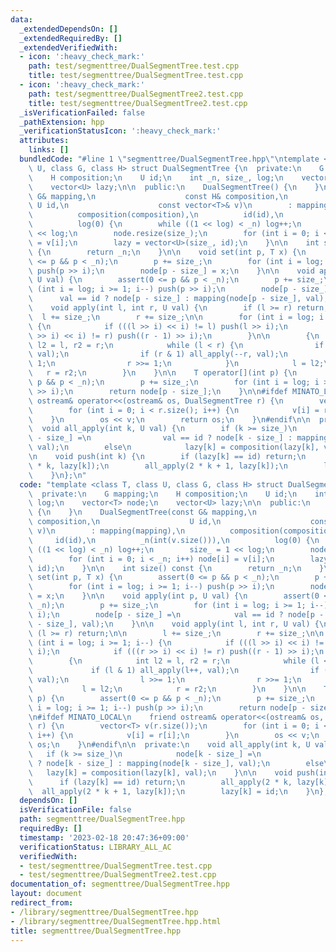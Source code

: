 ```yaml
---
data:
  _extendedDependsOn: []
  _extendedRequiredBy: []
  _extendedVerifiedWith:
  - icon: ':heavy_check_mark:'
    path: test/segmenttree/DualSegmentTree.test.cpp
    title: test/segmenttree/DualSegmentTree.test.cpp
  - icon: ':heavy_check_mark:'
    path: test/segmenttree/DualSegmentTree2.test.cpp
    title: test/segmenttree/DualSegmentTree2.test.cpp
  _isVerificationFailed: false
  _pathExtension: hpp
  _verificationStatusIcon: ':heavy_check_mark:'
  attributes:
    links: []
  bundledCode: "#line 1 \"segmenttree/DualSegmentTree.hpp\"\ntemplate <class T, class\
    \ U, class G, class H> struct DualSegmentTree {\n  private:\n    G mapping;\n\
    \    H composition;\n    U id;\n    int _n, size_, log;\n    vector<T> node;\n\
    \    vector<U> lazy;\n\n  public:\n    DualSegmentTree() {\n    }\n    DualSegmentTree(const\
    \ G& mapping,\n                    const H& composition,\n                   \
    \ U id,\n                    const vector<T>& v)\n        : mapping(mapping),\n\
    \          composition(composition),\n          id(id),\n          _n(int(v.size())),\n\
    \          log(0) {\n        while ((1 << log) < _n) log++;\n        size_ = 1\
    \ << log;\n        node.resize(size_);\n        for (int i = 0; i < _n; i++) node[i]\
    \ = v[i];\n        lazy = vector<U>(size_, id);\n    }\n\n    int size() const\
    \ {\n        return _n;\n    }\n\n    void set(int p, T x) {\n        assert(0\
    \ <= p && p < _n);\n        p += size_;\n        for (int i = log; i >= 1; i--)\
    \ push(p >> i);\n        node[p - size_] = x;\n    }\n\n    void apply(int p,\
    \ U val) {\n        assert(0 <= p && p < _n);\n        p += size_;\n        for\
    \ (int i = log; i >= 1; i--) push(p >> i);\n        node[p - size_] =\n      \
    \      val == id ? node[p - size_] : mapping(node[p - size_], val);\n    }\n\n\
    \    void apply(int l, int r, U val) {\n        if (l >= r) return;\n\n      \
    \  l += size_;\n        r += size_;\n\n        for (int i = log; i >= 1; i--)\
    \ {\n            if (((l >> i) << i) != l) push(l >> i);\n            if (((r\
    \ >> i) << i) != r) push((r - 1) >> i);\n        }\n\n        {\n            int\
    \ l2 = l, r2 = r;\n            while (l < r) {\n                if (l & 1) all_apply(l++,\
    \ val);\n                if (r & 1) all_apply(--r, val);\n                l >>=\
    \ 1;\n                r >>= 1;\n            }\n            l = l2;\n         \
    \   r = r2;\n        }\n    }\n\n    T operator[](int p) {\n        assert(0 <=\
    \ p && p < _n);\n        p += size_;\n        for (int i = log; i >= 1; i--) push(p\
    \ >> i);\n        return node[p - size_];\n    }\n\n#ifdef MINATO_LOCAL\n    friend\
    \ ostream& operator<<(ostream& os, DualSegmentTree r) {\n        vector<T> v(r.size());\n\
    \        for (int i = 0; i < r.size(); i++) {\n            v[i] = r[i];\n    \
    \    }\n        os << v;\n        return os;\n    }\n#endif\n\n  private:\n  \
    \  void all_apply(int k, U val) {\n        if (k >= size_)\n            node[k\
    \ - size_] =\n                val == id ? node[k - size_] : mapping(node[k - size_],\
    \ val);\n        else\n            lazy[k] = composition(lazy[k], val);\n    }\n\
    \n    void push(int k) {\n        if (lazy[k] == id) return;\n        all_apply(2\
    \ * k, lazy[k]);\n        all_apply(2 * k + 1, lazy[k]);\n        lazy[k] = id;\n\
    \    }\n};\n"
  code: "template <class T, class U, class G, class H> struct DualSegmentTree {\n\
    \  private:\n    G mapping;\n    H composition;\n    U id;\n    int _n, size_,\
    \ log;\n    vector<T> node;\n    vector<U> lazy;\n\n  public:\n    DualSegmentTree()\
    \ {\n    }\n    DualSegmentTree(const G& mapping,\n                    const H&\
    \ composition,\n                    U id,\n                    const vector<T>&\
    \ v)\n        : mapping(mapping),\n          composition(composition),\n     \
    \     id(id),\n          _n(int(v.size())),\n          log(0) {\n        while\
    \ ((1 << log) < _n) log++;\n        size_ = 1 << log;\n        node.resize(size_);\n\
    \        for (int i = 0; i < _n; i++) node[i] = v[i];\n        lazy = vector<U>(size_,\
    \ id);\n    }\n\n    int size() const {\n        return _n;\n    }\n\n    void\
    \ set(int p, T x) {\n        assert(0 <= p && p < _n);\n        p += size_;\n\
    \        for (int i = log; i >= 1; i--) push(p >> i);\n        node[p - size_]\
    \ = x;\n    }\n\n    void apply(int p, U val) {\n        assert(0 <= p && p <\
    \ _n);\n        p += size_;\n        for (int i = log; i >= 1; i--) push(p >>\
    \ i);\n        node[p - size_] =\n            val == id ? node[p - size_] : mapping(node[p\
    \ - size_], val);\n    }\n\n    void apply(int l, int r, U val) {\n        if\
    \ (l >= r) return;\n\n        l += size_;\n        r += size_;\n\n        for\
    \ (int i = log; i >= 1; i--) {\n            if (((l >> i) << i) != l) push(l >>\
    \ i);\n            if (((r >> i) << i) != r) push((r - 1) >> i);\n        }\n\n\
    \        {\n            int l2 = l, r2 = r;\n            while (l < r) {\n   \
    \             if (l & 1) all_apply(l++, val);\n                if (r & 1) all_apply(--r,\
    \ val);\n                l >>= 1;\n                r >>= 1;\n            }\n \
    \           l = l2;\n            r = r2;\n        }\n    }\n\n    T operator[](int\
    \ p) {\n        assert(0 <= p && p < _n);\n        p += size_;\n        for (int\
    \ i = log; i >= 1; i--) push(p >> i);\n        return node[p - size_];\n    }\n\
    \n#ifdef MINATO_LOCAL\n    friend ostream& operator<<(ostream& os, DualSegmentTree\
    \ r) {\n        vector<T> v(r.size());\n        for (int i = 0; i < r.size();\
    \ i++) {\n            v[i] = r[i];\n        }\n        os << v;\n        return\
    \ os;\n    }\n#endif\n\n  private:\n    void all_apply(int k, U val) {\n     \
    \   if (k >= size_)\n            node[k - size_] =\n                val == id\
    \ ? node[k - size_] : mapping(node[k - size_], val);\n        else\n         \
    \   lazy[k] = composition(lazy[k], val);\n    }\n\n    void push(int k) {\n  \
    \      if (lazy[k] == id) return;\n        all_apply(2 * k, lazy[k]);\n      \
    \  all_apply(2 * k + 1, lazy[k]);\n        lazy[k] = id;\n    }\n};"
  dependsOn: []
  isVerificationFile: false
  path: segmenttree/DualSegmentTree.hpp
  requiredBy: []
  timestamp: '2023-02-18 20:47:36+09:00'
  verificationStatus: LIBRARY_ALL_AC
  verifiedWith:
  - test/segmenttree/DualSegmentTree.test.cpp
  - test/segmenttree/DualSegmentTree2.test.cpp
documentation_of: segmenttree/DualSegmentTree.hpp
layout: document
redirect_from:
- /library/segmenttree/DualSegmentTree.hpp
- /library/segmenttree/DualSegmentTree.hpp.html
title: segmenttree/DualSegmentTree.hpp
---
```

